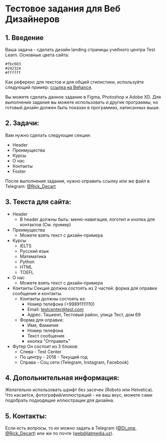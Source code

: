 # Тестовое задания для Веб Дизайнеров

## 1. Введение
Ваша задача - сделать дизайн landing страницы учебного центра Test Learn. Основные цвета сайта:
```
#fbc603
#242324
#ffffff
```
Как референс для текстов и для общей стилистики, используйте следующий пример: [ссылка на Behance](https://www.behance.net/gallery/106564853/Center-for-continuing-education-in-Moscow-%28Landing%29?tracking_source=search_projects_recommended%7Clearning%20center%20landing). 

Вы можете сделать данное задание в Figma, Photoshop и Adobe XD. Для выполнения задания вы можете использовать и другие программы, но готовый дизайн должен быть показан в программах, написанных выше.

## 2. Задачи:
Вам нужно сделать следующие секции:
* Header
* Преимущества
* Курсы
* О нас
* Контакты
* Footer

После выполнения задания, нужно оправить ссылку или же файл в Теlegram: [@Rick_Decart](https://t.me/Rick_Decart)

## 3. Текста для сайта:
* Header
  * В header должны быть: меню-навигация, логотип и кнопка для контактов (См. пример)
* Преимущества
  * Можете взять текст с дизайн-примера
* Курсы
  * IELTS 
  * Русский язык
  * Математика
  * Python
  * HTML
  * TOEFL
* О нас
  * Можете взять текст с дизайн-примера
* Контакты
Секция должна состоять из 2 частей: форма для оправки сообщения и контакты.
  * Контакты должны состоять из: 
    * Номер телефона (+99891111110)
    * Email: testcenter@test.com
    * Адрес: Ташкент, Тестовый район, улица Тест, дом 69
  * Форма для оправки:
    * Имя, Фамилия
    * Номер телефона
    * Текст сообщения
    * кнопка "Отправить"  
* Футер
Он состоит из 3 блоков: 
  * Слева - Test Center 
  * По центру - 2018 - Текущий год
  * Справа - Соц сети (Telegram, Instagram, Facebook)

## 4. Допольнительная информация:
Желательно использовать шрифт без засечек (Roboto или Helvetica). Что касается, фотографий/иллюстраций - на ваш вкус, можете сами подобрать подходящие иллюстрации для дизайна. 

## 5. Контакты: 
Если есть вопросы, то их можно задать в Telegram ([@Di_one](https://t.me/Di_Onee/), [@Rick_Decart](https://t.me/Rick_Decart)) или же по почте (web@latmedia.uz). 
